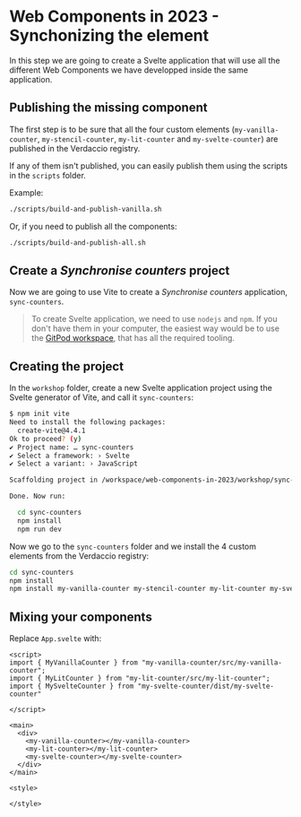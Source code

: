 # Web Components in 2023 - Synchonizing the element

In this step we are going to create a Svelte application that will use all the different Web Components we have developped inside the same application.

## Publishing the missing component

The first step is to be sure that all the four custom  elements (`my-vanilla-counter`, `my-stencil-counter`, `my-lit-counter` and `my-svelte-counter`) are published in the Verdaccio registry.

If any of them isn't published, you can easily publish them using the scripts in the `scripts` folder.

Example:
```bash
./scripts/build-and-publish-vanilla.sh
```

Or, if you need to publish all the components:

```bash
./scripts/build-and-publish-all.sh
```

## Create a *Synchronise counters* project

Now we are going to use Vite to create a *Synchronise counters* application, `sync-counters`.

> To create Svelte application, we need to use `nodejs` and `npm`. If you don't have them in your computer, the easiest way would be to use the [GitPod workspace](https://gitpod.io/#https://github.com/LostInBrittany/web-components-in-2023.git), that has all the required tooling.


## Creating the project

In the `workshop` folder, create a new Svelte application project using the Svelte generator of Vite, and call it `sync-counters`:

```bash
$ npm init vite
Need to install the following packages:
  create-vite@4.4.1
Ok to proceed? (y) 
✔ Project name: … sync-counters
✔ Select a framework: › Svelte
✔ Select a variant: › JavaScript

Scaffolding project in /workspace/web-components-in-2023/workshop/sync-counters...

Done. Now run:

  cd sync-counters
  npm install
  npm run dev
```

Now we go to the `sync-counters` folder and we install the 4 custom elements from the Verdaccio registry:

```bash
cd sync-counters
npm install
npm install my-vanilla-counter my-stencil-counter my-lit-counter my-svelte-counter --registry http://localhost:4873
```

## Mixing your components

Replace `App.svelte` with:

```svelte
<script>
import { MyVanillaCounter } from "my-vanilla-counter/src/my-vanilla-counter";
import { MyLitCounter } from "my-lit-counter/src/my-lit-counter";
import { MySvelteCounter } from "my-svelte-counter/dist/my-svelte-counter"

</script>

<main>
  <div>
    <my-vanilla-counter></my-vanilla-counter>
    <my-lit-counter></my-lit-counter>
    <my-svelte-counter></my-svelte-counter>
  </div>
</main>

<style>
  
</style>
```
